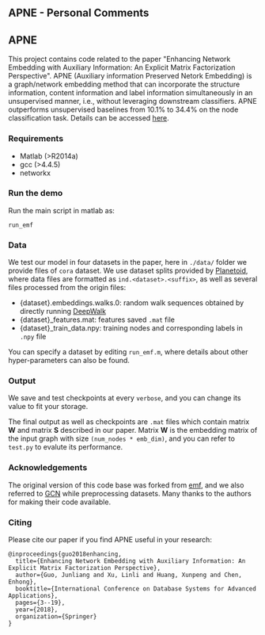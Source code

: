 ## APNE - Personal Comments  



## APNE
This project contains code related to the paper "Enhancing Network Embedding with Auxiliary Information: An Explicit Matrix Factorization Perspective".
APNE (Auxiliary information Preserved Netork Embedding) is a graph/network embedding method that can incorporate the structure information,
content information and label information simultaneously in an unsupervised manner, i.e.,
without leveraging downstream classifiers.
APNE outperforms unsupervised baselines from 10.1% to 34.4% on the node classification task.
Details can be accessed [here](https://arxiv.org/abs/1711.04094).

### Requirements

* Matlab (>R2014a)
* gcc (>4.4.5)
* networkx

### Run the demo

Run the main script in matlab as:
```
run_emf
```

### Data

We test our model in four datasets in the paper, here in `./data/` folder we provide
files of `cora` dataset.
We use dataset splits provided by [Planetoid](https://github.com/kimiyoung/planetoid),
where data files are formatted as `ind.<dataset>.<suffix>`,
as well as several files processed from the origin files:
* {dataset}.embeddings.walks.0: random walk sequences obtained by directly running [DeepWalk](https://github.com/phanein/deepwalk)
* {dataset}_features.mat: features saved `.mat` file
* {dataset}_train_data.npy: training nodes and corresponding labels in `.npy` file

You can specify a dataset by editing `run_emf.m`, where details about other hyper-parameters
can also be found.

### Output

We save and test checkpoints at every `verbose`, and you
can change its value to fit your storage.

The final output as well as checkpoints are `.mat` files which
contain matrix **W** and matrix **S** described in our paper.
Matrix **W** is the embedding matrix of the input graph with size
`(num_nodes * emb_dim)`, and you can refer to `test.py`
to evalute its performance.

### Acknowledgements

The original version of this code base was forked from [emf](https://github.com/etali/emf),
and we also referred to [GCN](https://github.com/tkipf/gcn)
while preprocessing datasets. Many thanks to the authors for making their code available.

### Citing

Please cite our paper if you find APNE useful in your research:
```
@inproceedings{guo2018enhancing,
  title={Enhancing Network Embedding with Auxiliary Information: An Explicit Matrix Factorization Perspective},
  author={Guo, Junliang and Xu, Linli and Huang, Xunpeng and Chen, Enhong},
  booktitle={International Conference on Database Systems for Advanced Applications},
  pages={3--19},
  year={2018},
  organization={Springer}
}
```
